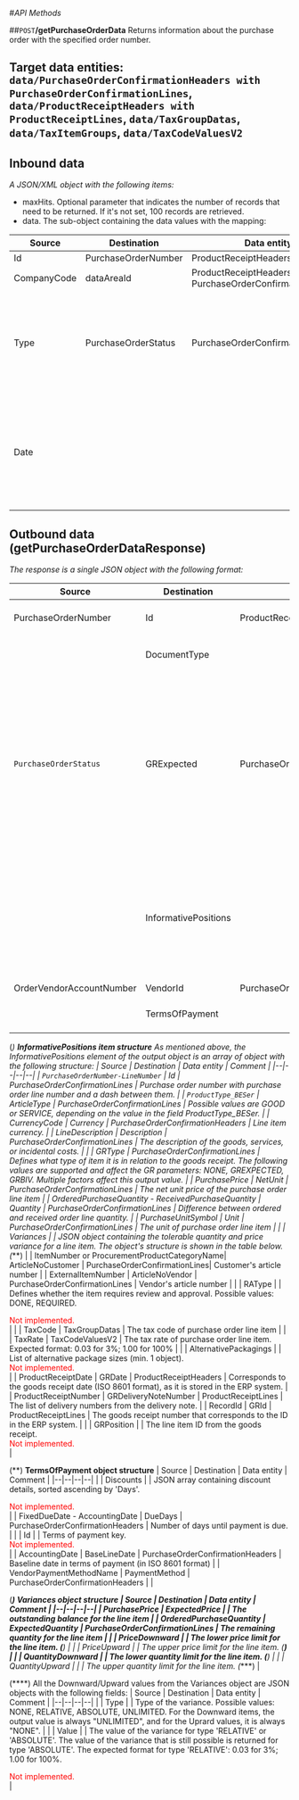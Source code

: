 #_API Methods_

##`POST`**/getPurchaseOrderData**
Returns information about the purchase order with the specified order number.

## Target data entities: `data/PurchaseOrderConfirmationHeaders with PurchaseOrderConfirmationLines`, `data/ProductReceiptHeaders with ProductReceiptLines`, `data/TaxGroupDatas`, `data/TaxItemGroups`, `data/TaxCodeValuesV2`

## Inbound data

_A JSON/XML object with the following items:_
- maxHits. Optional parameter that indicates the number of records that need to be returned. If it's not set, 100 records are retrieved.
- data. The sub-object containing the data values with the mapping:

| Source | Destination | Data entity | Comment |
|--|--|--|--|
| Id | PurchaseOrderNumber | ProductReceiptHeaders | |
| CompanyCode | dataAreaId | ProductReceiptHeaders, PurchaseOrderConfirmationHeaders | |
| Type | PurchaseOrderStatus | PurchaseOrderConfirmationHeaders | Certain item types are to be determined via the type. Possible values are NONE, OPEN, POSTED, and RETURNED. |
| Date | | | Corresponds to the posting date (ISO 8601 format) if the line items are to be determined retrospectively. <div style="color:red">Not implemented.</div>|


## Outbound data (getPurchaseOrderDataResponse)

_The response is a single JSON object with the following format:_

| Source | Destination | Data entity | Comment |
|--|--|--|--|
| PurchaseOrderNumber | Id | ProductReceiptHeaders | Purchase order number, as stored in the ERP system |
| | DocumentType | | Type of the purchase order. Always has a value "STANDARD". |
| `PurchaseOrderStatus` | GRExpected | PurchaseOrderConfirmationHeaders | Boolean value showing whether the line item is still awaiting delivery of goods. If PurchaseOrderStatus value from the data entity has the value "Received", or if the "Type" parameter from the request has the value "NONE", the output value in this field will be False. Otherwise, it will be Trus. |
| | InformativePositions | | An array of line item data (min. 0 objects). The data is intended for informational purposes only; it cannot be used for posting. The list of elements of each item in this array is shown in the table below. (*) |
| OrderVendorAccountNumber | VendorId | PurchaseOrderConfirmationHeaders | |
| | TermsOfPayment | | JSON object whose structure is shown in the table below. (**) |

(*) <b>InformativePositions item structure</b>
As mentioned above, the InformativePositions element of the output object is an array of object with the following structure:
| Source | Destination | Data entity | Comment |
|--|--|--|--|
| `PurchaseOrderNumber-LineNumber` | Id | PurchaseOrderConfirmationLines | Purchase order number with purchase order line number and a dash between them. |
| `ProductType_BESer` | ArticleType | PurchaseOrderConfirmationLines | Possible values are GOOD or SERVICE, depending on the value in the field ProductType_BESer. |
| CurrencyCode | Currency | PurchaseOrderConfirmationHeaders | Line item currency. |
| LineDescription | Description | PurchaseOrderConfirmationLines | The description of the goods, services, or incidental costs. |
| | GRType | PurchaseOrderConfirmationLines | Defines what type of item it is in relation to the goods receipt. The following values ​​are supported and affect the GR parameters: NONE, GREXPECTED, GRBIV. Multiple factors affect this output value. |
| PurchasePrice | NetUnit | PurchaseOrderConfirmationLines | The net unit price of the purchase order line item |
| OrderedPurchaseQuantity - ReceivedPurchaseQuantity | Quantity | PurchaseOrderConfirmationLines | Difference between ordered and received order line quantity. |
| PurchaseUnitSymbol | Unit | PurchaseOrderConfirmationLines | The unit of purchase order line item |
| | Variances | | JSON object containing the tolerable quantity and price variance for a line item. The object's structure is shown in the table below. (***) |
| ItemNumber or ProcurementProductCategoryName| ArticleNoCustomer | PurchaseOrderConfirmationLines| Customer's article number |
| ExternalItemNumber | ArticleNoVendor | PurchaseOrderConfirmationLines | Vendor's article number |
| | RAType | | Defines whether the item requires review and approval. Possible values: DONE, REQUIRED. <div style="color: red">Not implemented. </div> |
| | TaxCode | TaxGroupDatas | The tax code of purchase order line item |
| | TaxRate | TaxCodeValuesV2 | The tax rate of purchase order line item. Expected format: 0.03 for 3%; 1.00 for 100% |
| | AlternativePackagings | | List of alternative package sizes (min. 1 object). <div style="color: red">Not implemented. </div> |
| ProductReceiptDate | GRDate | ProductReceiptHeaders | Corresponds to the goods receipt date (ISO 8601 format), as it is stored in the ERP system. |
| ProductReceiptNumber | GRDeliveryNoteNumber | ProductReceiptLines | The list of delivery numbers from the delivery note. |
| RecordId | GRId | ProductReceiptLines | The goods receipt number that corresponds to the ID in the ERP system. |
| | GRPosition | | The line item ID from the goods receipt. <div style="color: red">Not implemented.</div> |

(**) <b>TermsOfPayment object structure</b>
| Source | Destination | Data entity | Comment |
|--|--|--|--|
| | Discounts | | JSON array containing discount details, sorted ascending by 'Days'. <div style="color: red">Not implemented. </div> |
| FixedDueDate - AccountingDate | DueDays | PurchaseOrderConfirmationHeaders | Number of days until payment is due.  |
| | Id | | Terms of payment key. <div style="color: red">Not implemented. </div> |
| AccountingDate | BaseLineDate | PurchaseOrderConfirmationHeaders | Baseline date in terms of payment (in ISO 8601 format) |
| VendorPaymentMethodName | PaymentMethod | PurchaseOrderConfirmationHeaders | |

(***) <b>Variances object structure</b>
| Source | Destination | Data entity | Comment |
|--|--|--|--|
| PurchasePrice | ExpectedPrice | | The outstanding balance for the line item |
| OrderedPurchaseQuantity | ExpectedQuantity | PurchaseOrderConfirmationLines | The remaining quantity for the line item |
| | PriceDownward | | The lower price limit for the line item. (****) |
| | PriceUpward | | The upper price limit for the line item. (****) |
| | QuantityDownward | | The lower quantity limit for the line item. (****) |
| | QuantityUpward | | | The upper quantity limit for the line item. (****) |

 (****) All the Downward/Upward values from the Variances object are JSON objects with the following fields:
| Source | Destination | Data entity | Comment |
|--|--|--|--|
| | Type | | Type of the variance. Possible values: NONE, RELATIVE, ABSOLUTE, UNLIMITED. For the Downward items, the output value is always "UNLIMITED", and for the Uprard values, it is always "NONE". |
| | Value | | The value of the variance for type 'RELATIVE' or 'ABSOLUTE'. The value of the variance that is still possible is returned for type 'ABSOLUTE'. The expected format for type 'RELATIVE': 0.03 for 3%; 1.00 for 100%. <div style="color: red">Not implemented. </div> |